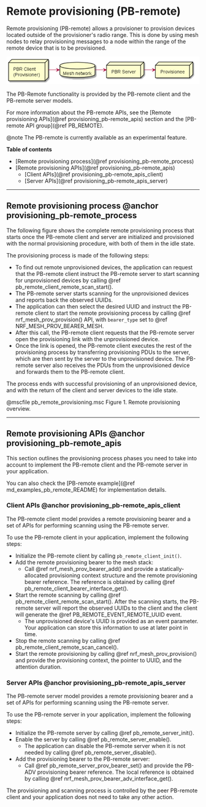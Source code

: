 # Remote provisioning (PB-remote)

Remote provisioning (PB-remote) allows a provisioner to provision devices located outside
of the provisioner's radio range. This is done by using mesh nodes to relay provisioning
messages to a node within the range of the remote device that is to be provisioned.

![Remote provisioning topology](img/remote_provisioning.png)

The PB-Remote functionality is provided by the PB-remote client and the PB-remote server models.

For more information about the PB-remote APIs, see
the [Remote provisioning APIs](@ref provisioning_pb-remote_apis) section
and the [PB-remote API group](@ref PB_REMOTE).

@note The PB-remote is currently available as an experimental feature.

**Table of contents**
- [Remote provisioning process](@ref provisioning_pb-remote_process)
- [Remote provisioning APIs](@ref provisioning_pb-remote_apis)
    - [Client APIs](@ref provisioning_pb-remote_apis_client)
    - [Server APIs](@ref provisioning_pb-remote_apis_server)


---


## Remote provisioning process @anchor provisioning_pb-remote_process

The following figure shows the complete remote provisioning process that starts once the PB-remote
client and server are initialized and provisioned with the normal provisioning procedure,
with both of them in the idle state.

The provisioning process is made of the following steps:
- To find out remote unprovisioned devices, the application can request that the PB-remote client
instruct the PB-remote server to start scanning for unprovisioned devices by
calling @ref pb_remote_client_remote_scan_start().
- The PB-remote server starts scanning for the unprovisioned devices and reports
back the observed UUIDs.
- The application can then select the desired UUID and instruct the PB-remote client to start the
remote provisioning process by calling @ref nrf_mesh_prov_provision() API, with `bearer_type`
set to @ref NRF_MESH_PROV_BEARER_MESH.
- After this call, the PB-remote client requests that the PB-remote server open the provisioning link
with the unprovisioned device.
- Once the link is opened, the PB-remote client executes the rest of the provisioning process
by transferring provisioning PDUs to the server, which are then sent by the server to the unprovisioned device.
The PB-remote server also receives the PDUs from the unprovisioned device and forwards
them to the PB-remote client.

The process ends with successful provisioning of an unprovisioned device, and with the return of the
client and server devices to the idle state.

@mscfile pb_remote_provisioning.msc  Figure 1. Remote provisioning overview.


---

## Remote provisioning APIs @anchor provisioning_pb-remote_apis

This section outlines the provisioning process phases you need to take into account to implement
the PB-remote client and the PB-remote server in your application.

You can also check the [PB-remote example](@ref md_examples_pb_remote_README)
for implementation details.

### Client APIs @anchor provisioning_pb-remote_apis_client

The PB-remote client model provides a remote provisioning bearer and a set of APIs for performing
scanning using the PB-remote server.

To use the PB-remote client in your application, implement the following steps:
- Initialize the PB-remote client by calling `pb_remote_client_init()`.
- Add the remote provisioning bearer to the mesh stack:
    - Call @ref nrf_mesh_prov_bearer_add() and provide a statically-allocated provisioning context
    structure and the remote provisioning bearer reference. The reference is obtained by calling
    @ref pb_remote_client_bearer_interface_get().
- Start the remote scanning by calling @ref pb_remote_client_remote_scan_start(). After the scanning
starts, the PB-remote server will report the observed UUIDs to the client and the client will generate
the @ref PB_REMOTE_EVENT_REMOTE_UUID event.
    - The unprovisioned device's UUID is provided as an event parameter. Your application can store
    this information to use at later point in time.
- Stop the remote scanning by calling @ref pb_remote_client_remote_scan_cancel().
- Start the remote provisioning by calling @ref nrf_mesh_prov_provision() and provide the
 provisioning context, the pointer to UUID, and the attention duration.


### Server APIs @anchor provisioning_pb-remote_apis_server

The PB-remote server model provides a remote provisioning bearer and a set of APIs for performing
scanning using the PB-remote server.

To use the PB-remote server in your application, implement the following steps:
- Initialize the PB-remote server by calling @ref pb_remote_server_init().
- Enable the server by calling @ref pb_remote_server_enable().
    - The application can disable the PB-remote server when it is not needed
    by calling @ref pb_remote_server_disable().
- Add the provisioning bearer to the PB-remote server:
    - Call @ref pb_remote_server_prov_bearer_set() and provide the PB-ADV provisioning bearer
    reference. The local reference is obtained by calling @ref nrf_mesh_prov_bearer_adv_interface_get().

The provisioning and scanning process is controlled by the peer PB-remote client and your
application does not need to take any other action.